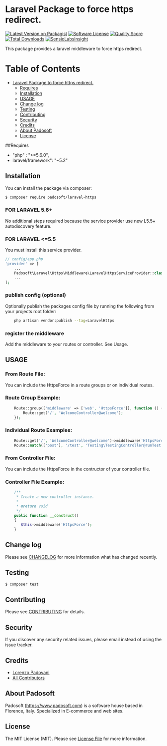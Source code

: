 # Laravel Package to force https redirect.

[![Latest Version on Packagist](https://img.shields.io/packagist/v/padosoft/laravel-https.svg?style=flat-square)](https://packagist.org/packages/padosoft/laravel-https)
[![Software License](https://img.shields.io/badge/license-MIT-brightgreen.svg?style=flat-square)](LICENSE.md)
[![Quality Score](https://img.shields.io/scrutinizer/g/padosoft/laravel-https.svg?style=flat-square)](https://scrutinizer-ci.com/g/padosoft/laravel-https)
[![Total Downloads](https://img.shields.io/packagist/dt/padosoft/laravel-https.svg?style=flat-square)](https://packagist.org/packages/padosoft/laravel-https)
[![SensioLabsInsight](https://img.shields.io/sensiolabs/i/3a39da13-6f5f-4041-9700-81e8c1f2e387.svg?style=flat-square)](https://insight.sensiolabs.com/projects/3a39da13-6f5f-4041-9700-81e8c1f2e387)

This package provides a laravel middleware to force https redirect. 

Table of Contents
=================

   * [Laravel Package to force https redirect.](#laravel-package-to-force-https-redirect)
      * [Requires](#requires)
      * [Installation](#installation)
      * [USAGE](#usage)
      * [Change log](#change-log)
      * [Testing](#testing)
      * [Contributing](#contributing)
      * [Security](#security)
      * [Credits](#credits)
      * [About Padosoft](#about-padosoft)
      * [License](#license)

##Requires
  
- "php" : ">=5.6.0",
- laravel/framework": "~5.2"
  
## Installation

You can install the package via composer:
``` bash
$ composer require padosoft/laravel-https
```

### FOR LARAVEL 5.6+
No additional steps required because the service provider use new L5.5+ autodiscovery feature.

### FOR LARAVEL <=5.5
You must install this service provider.

``` php
// config/app.php
'provider' => [
    ...
    Padosoft\Laravel\Https\Middleware\LaravelHttpsServiceProvider::class,
    ...
];
```

### publish config (optional)
Optionally publish the packages config file by running the following from your projects root folder:

```bash
    php artisan vendor:publish --tag=LaravelHttps
```

### register the middleware
Add the middleware to your routes or controller. See Usage.


## USAGE

### From Route File:

You can include the HttpsForce in a route groups or on individual routes.

### Route Group Example:

``` php
    Route::group(['middleware' => ['web', 'HttpsForce']], function () {
        Route::get('/', 'WelcomeController@welcome');
    });
```

### Individual Route Examples:

``` php
    Route::get('/', 'WelcomeController@welcome')->middleware('HttpsForce');
    Route::match(['post'], '/test', 'Testing\TestingController@runTest')->middleware('HttpsForce');
```

### From Controller File:

You can include the HttpsForce in the contructor of your controller file.

### Controller File Example:

``` php
    /**
     * Create a new controller instance.
     *
     * @return void
     */
    public function __construct()
    {
       $this->middleware('HttpsForce');
    }
```

## Change log

Please see [CHANGELOG](CHANGELOG.md) for more information what has changed recently.

## Testing

``` bash
$ composer test
```

## Contributing

Please see [CONTRIBUTING](CONTRIBUTING.md) for details.

## Security

If you discover any security related issues, please email instead of using the issue tracker.

## Credits
- [Lorenzo Padovani](https://github.com/lopadova)
- [All Contributors](../../contributors)

## About Padosoft
Padosoft (https://www.padosoft.com) is a software house based in Florence, Italy. Specialized in E-commerce and web sites.

## License

The MIT License (MIT). Please see [License File](LICENSE.md) for more information.
